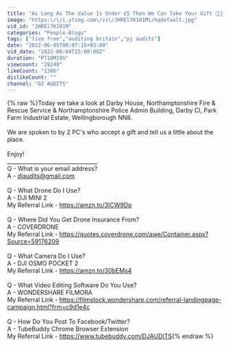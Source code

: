 ```yaml
---
title: "As Long As The Value Is Under £5 Then We Can Take Your Gift 🎁🎥✅"
image: "https:\/\/i.ytimg.com\/vi\/JHREl7K101M\/hqdefault.jpg"
vid_id: "JHREl7K101M"
categories: "People-Blogs"
tags: ["live free","auditing britain","pj audits"]
date: "2022-06-05T08:07:15+03:00"
vid_date: "2022-06-04T15:00:08Z"
duration: "PT10M19S"
viewcount: "29248"
likeCount: "1306"
dislikeCount: ""
channel: "DJ AUDITS"
---
```

{% raw %}Today we take a look at Darby House, Northamptonshire Fire &amp; Rescue Service &amp; Northamptonshire Police Admin Building, Darby Cl, Park Farm Industrial Estate, Wellingborough NN8.<br /><br />We are spoken to by 2 PC's who accept a gift and tell us a little about the place.<br /><br />Enjoy!<br />_________________________________<br />Q - What is your email address?<br />A - djaudits@gmail.com<br /><br />Q - What Drone Do I Use?<br />A - DJI MINI 2 <br />My Referral Link - <a rel="nofollow" target="blank" href="https://amzn.to/3ICW9Dp">https://amzn.to/3ICW9Dp</a><br /><br />Q - Where Did You Get Drone Insurance From?<br />A - COVERDRONE<br />My Referral Link - <a rel="nofollow" target="blank" href="https://quotes.coverdrone.com/awe/Container.aspx?Source=59176209">https://quotes.coverdrone.com/awe/Container.aspx?Source=59176209</a><br /><br />Q - What Camera Do I Use?<br />A - DJI OSMO POCKET 2<br />My Referral Link - <a rel="nofollow" target="blank" href="https://amzn.to/30bEMs4">https://amzn.to/30bEMs4</a><br /><br />Q - What Video Editing Software Do You Use?<br />A - WONDERSHARE FILMORA<br />My Referral Link - <a rel="nofollow" target="blank" href="https://filmstock.wondershare.com/referral-landingpage-campaign.html?frm=c9d1e4c">https://filmstock.wondershare.com/referral-landingpage-campaign.html?frm=c9d1e4c</a><br /><br />Q - How Do You Post To Facebook/Twitter?<br />A - TubeBuddy Chrome Browser Extension<br />My Referral Link - <a rel="nofollow" target="blank" href="https://www.tubebuddy.com/DJAUDITS">https://www.tubebuddy.com/DJAUDITS</a>{% endraw %}
